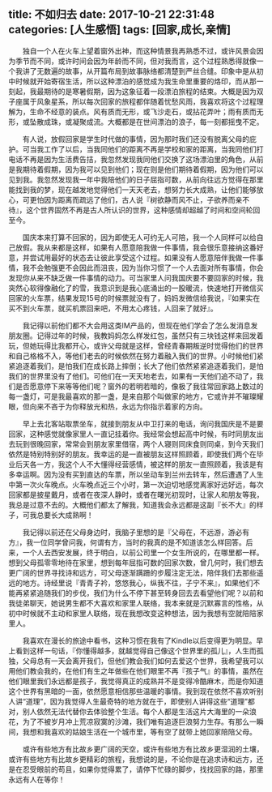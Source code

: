 title: 不如归去
date: 2017-10-21 22:31:48
categories: [人生感悟]
tags: [回家,成长,亲情]
---

&emsp;&emsp;独自一个人在火车上望着窗外出神，而这种情景我再熟悉不过，或许风景会因为季节而不同，或许时间会因为年龄而不同，但对我而言，这个过程熟悉得就像一个我讲了无数遍的故事，从开篇布局到故事脉络都清楚到严丝合缝。印象中是从初中时候就开始寄宿生活，所以这种漂泊的感觉成为我生命里重要的烙印，而从那一刻起，我最期待的是寒暑假期，因为这象征着一段漂泊旅程的结束。大概是因为双子座属于风象星系，所以每次回家的旅程都伴随着忧愁风雨，我喜欢将这个过程理解为，生命不经意的装点。风有质而无形，或飞沙走石，或拈花弄叶；雨有质而无形，或坠散成珠，或凝聚成流。大概都是在世间漂泊的浪子，每一刻都摇曳不定。

&emsp;&emsp;有人说，放假回家是学生时代做的事情，因为那时我们还没有脱离父母的庇护。可当我工作了以后，当我同他们的距离不再是学校和家的距离，当我同他们打电话不再是因为生活费告拮，我忽然发现我同他们交换了这场漂泊里的角色，从前是我期待着假期，因为我可以见到他们；现在则是他们期待着假期，因为他们可以见到我。我忽然发现我一年中我陪他们的日子屈指可数，从前向往远方觉得在那里能找到我的梦，现在越发地觉得他们一天天老去，想努力长大成熟，让他们能够放心，可更怕因为距离而疏远了他们，古人说『树欲静而风不止，子欲养而亲不待』，这个世界固然不再是古人所认识的世界，这种感情却超越了时间和空间轮回至今。

&emsp;&emsp;国庆本来打算不回家的，因为即使无人可约无人可陪，我一个人同样可以给自己放假。我从来都是这样，如果有人愿意陪我做一件事情，我会很乐意接纳这番好意，并尝试用最好的状态去让彼此享受这个过程。如果没有人愿意陪伴我做一件事情，我不会勉强更不会因此而沮丧，因为当你习惯了一个人去面对所有事情，你会发现你从来不缺乏做一件事情的动力。可当家里人问我国庆要不要回家的时候，我突然心软得像融化了的雪，我意识到是我心底涌出的一股暖流，快速地打开微信买回家的火车票，结果发现15号的时候票就没有了，妈妈发微信给我说，『如果实在买不到火车票，就买机票回来吧，不用太心疼钱，人回来了就好』。

&emsp;&emsp;我记得以前他们都不大会用这类IM产品的，但现在他们学会了怎么发消息发朋友圈。记得过年的时候，我教妈妈怎么样发红包，虽然只有三块钱这样来回发着玩，但她玩得比我都开心，或许父母就是这样，曾经青春期叛逆时觉得他们的世界和自己格格不入，等他们老去的时候依然在努力着融入我们的世界。小时候他们紧紧追逐着我们，是怕我们在成长路上摔倒；长大了他们依然紧紧追逐着我们，是怕我们的世界里没有了他们。可他们在一天天地老去，如果有一天他们追不动了，我们是否愿意停下来等等他们呢？窗外的若明若暗的，像极了我往常回家路上数过的每一盏灯，可是我最喜欢的那一盏，是来自那个叫做家的地方，它或许并不璀璨耀眼，但向来不吝于为你释放光和热，永远为你指示着家的方向。

&emsp;&emsp;早上去北客站取票坐车，就接到朋友从中卫打来的电话，询问我国庆是不是要回家，这种感觉就像家里人一直记挂着你。我经常会想起高中时候，有时同朋友出去玩到很晚回家，常常会到朋友家里借宿，两个人寝则同床食则同桌，到今天我们依然是特别特别好的朋友。我幸运的是一直被朋友这样照顾着，即使我们两个在毕业后天各一方，我这个人不大懂得经营感情，被这样的朋友一直照顾着，我该是有多幸运啊。因为没有买到直达的车票，所以坐动车到兰州去转车，然后遭遇了人生中第一次火车晚点。火车晚点近三个小时，第一次迫切地感觉离家好远好远，每次回家都是披星戴月，或者在夜深人静时，或者在曙光初现时，让家人和朋友等我，我总是过意不去的。大概他们都太了解我，知道我会永远都是这副『长不大』的样子，可我总要长大成熟啊！

&emsp;&emsp;我记得以前还在父母身边时，我脑子里想的是『父母在，不远游，游必有方』，我一位同学曾问我，何谓有方，当时的我真的是不知道该怎么样回答。后来，一个人去西安发展，终于明白，以前公司里一个女生所说的，在哪里都一样。想到父母孤零零地待在家里，想到每年屈指可数的回家次数，曾几何时，我们想去更广阔的世界寻找诗和远方，可父母逐渐蹒跚的步履注定无法，陪伴我们去那些遥远的地方。诗经里说『青青子衿，悠悠我心，纵我不往，子宁不来』，如果他们不能再紧紧追随我们的步伐，我们为什么不停下甚至转身回去去看望他们呢？以前和我徒弟聊天，她说男生都不大喜欢和家里人联络，我本来就是沉默寡言的性格，从初中时候就不主动和家里人联络，现在我想改变这种想法，因为我想有空就陪陪家里人。

&emsp;&emsp;我喜欢在漫长的旅途中看书，这种习惯在我有了Kindle以后变得更为明显。早上看到这样一句话，『你懂得越多，就越觉得自己像这个世界里的孤儿』，人生而孤独，父母总有一天会离开我们，但他们教会我们如何去爱这个世界，我希望我可以用他们教会我的，在他们有生之年做些在他们眼里不再『孩子气』的事情，虽然在他们眼里我们永远都是孩子，我觉得真正的成熟并不是变得冷酷麻木，而是你知道这个世界有黑暗的一面，依然愿意相信那些温暖的事情。我到现在依然不喜欢听别人讲“道理”，因为我觉得人生最奇特的地方就在于，即使别人讲得这些“道理”都对，别人依然无法代替你去体验整个生活。每个人都是生活这片大海里的一朵浪花，为了不被岁月冲上荒凉寂寞的沙滩，我们唯有追逐巨浪努力生存。有那么一瞬间，我想和我喜欢的姑娘生活在一个城市里，等有空了就带上她回家陪陪父母。

&emsp;&emsp;或许有些地方有比故乡更广阔的天空，或许有些地方有比故乡更湿润的土壤，或许有些地方有比故乡更精彩的旅程，我想说的是，不论你是在追求诗和远方，还是在忍受眼前的苟且，如果你觉得累了，请停下忙碌的脚步，找找回家的路，那里永远有人在等你！


